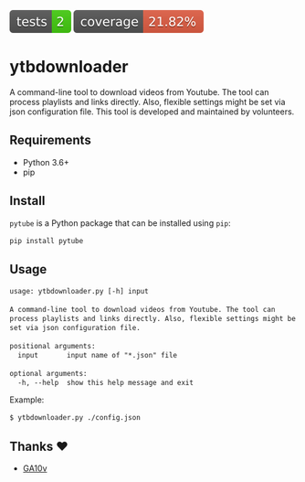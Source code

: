 [![Tests Status](./quality/reports/junit/junit-badge.svg?dummy=8484744)](https://htmlpreview.github.io/?https://github.com/digal25/ytbdownloader/blob/master/quality/reports/junit/report.html)
[![Coverage Status](./quality/reports/coverage/coverage-badge.svg?dummy=8484744)](https://htmlpreview.github.io/?https://github.com/digal25/ytbdownloader/blob/master/quality/reports/coverage/html/index.html)

# ytbdownloader

A command-line tool to download videos from Youtube. The tool can process playlists and links directly. Also, flexible settings might be set via json configuration file.
This tool is developed and maintained by volunteers.

## Requirements

- Python 3.6+
- pip

## Install

`pytube` is a Python package that can be installed using `pip`:

``` sh
pip install pytube
```

## Usage

``` plain
usage: ytbdownloader.py [-h] input

A command-line tool to download videos from Youtube. The tool can process playlists and links directly. Also, flexible settings might be set via json configuration file.

positional arguments:
  input       input name of "*.json" file

optional arguments:
  -h, --help  show this help message and exit
```

Example:

``` sh
$ ytbdownloader.py ./config.json
```

## Thanks ❤️
* [GA10v](https://github.com/GA10v)



